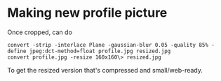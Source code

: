 # Making new profile picture

Once cropped, can do

```
convert -strip -interlace Plane -gaussian-blur 0.05 -quality 85% -define jpeg:dct-method=float profile.jpg resized.jpg
convert profile.jpg -resize 160x160\> resized.jpg
```

To get the resized version that's compressed and small/web-ready.

